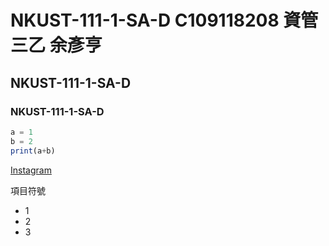 # NKUST-111-1-SA-D C109118208 資管三乙 余彥亨
## NKUST-111-1-SA-D
### NKUST-111-1-SA-D

```js
a = 1
b = 2
print(a+b)
```

[Instagram](https://www.instagram.com/yuyan2123)

項目符號
- 1
- 2
- 3

